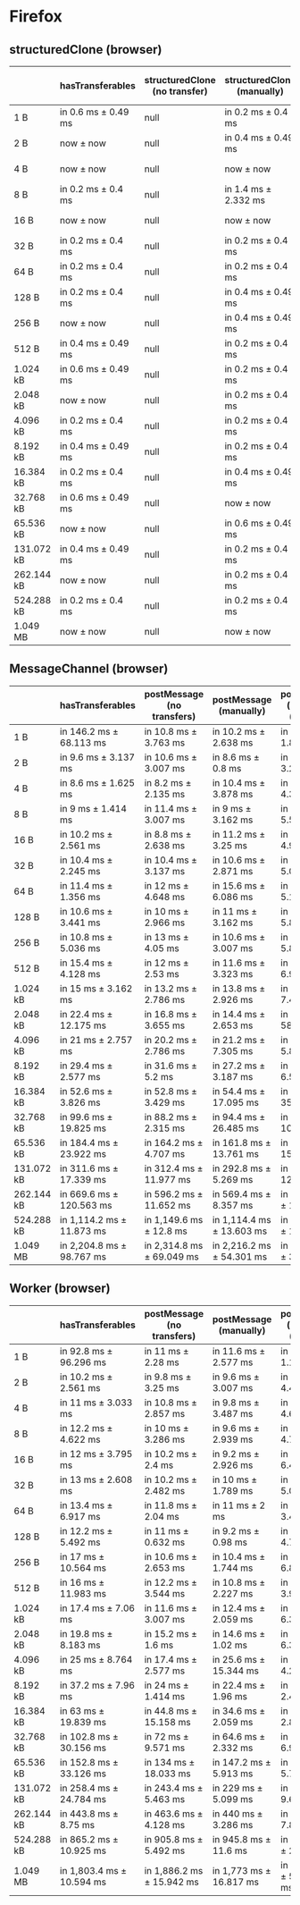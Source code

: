 # Firefox

## structuredClone (browser)

|            | hasTransferables    | structuredClone (no transfer) | structuredClone (manually) | structuredClone (manually) (transfer) | structuredClone (getTransferables) | structuredClone (getTransferables) (transfer) | structuredClone (getTransferable*) | structuredClone (getTransferable*) (transfer) |
| ---------- | ------------------- | ----------------------------- | -------------------------- | ------------------------------------- | ---------------------------------- | --------------------------------------------- | ---------------------------------- | --------------------------------------------- |
| 1 B        | in 0.6 ms ± 0.49 ms | null                          | in 0.2 ms ± 0.4 ms         | in 3.4 ms ± 0.49 ms                   | in 0.6 ms ± 0.49 ms                | in 3.6 ms ± 0.8 ms                            | in 1.2 ms ± 0.4 ms                 | in 4.8 ms ± 0.4 ms                            |
| 2 B        | now ± now           | null                          | in 0.4 ms ± 0.49 ms        | in 6.2 ms ± 3.124 ms                  | in 0.8 ms ± 0.4 ms                 | in 4.4 ms ± 0.49 ms                           | in 1 second ± 0.632 ms             | in 4.2 ms ± 0.748 ms                          |
| 4 B        | now ± now           | null                          | now ± now                  | in 3.4 ms ± 0.49 ms                   | in 0.6 ms ± 0.49 ms                | in 4.2 ms ± 0.4 ms                            | in 0.8 ms ± 0.4 ms                 | in 4.2 ms ± 0.98 ms                           |
| 8 B        | in 0.2 ms ± 0.4 ms  | null                          | in 1.4 ms ± 2.332 ms       | in 4 ms ± 0.894 ms                    | in 0.8 ms ± 0.4 ms                 | in 4 ms ± 0.632 ms                            | in 0.6 ms ± 0.49 ms                | in 4.6 ms ± 0.8 ms                            |
| 16 B       | now ± now           | null                          | now ± now                  | in 3.8 ms ± 0.98 ms                   | in 2.4 ms ± 2.8 ms                 | in 5.4 ms ± 1.96 ms                           | in 1 second ± 0.632 ms             | in 5.2 ms ± 0.98 ms                           |
| 32 B       | in 0.2 ms ± 0.4 ms  | null                          | in 0.2 ms ± 0.4 ms         | in 3.4 ms ± 0.8 ms                    | in 0.8 ms ± 0.4 ms                 | in 5.2 ms ± 1.166 ms                          | in 0.6 ms ± 0.49 ms                | in 5.4 ms ± 0.49 ms                           |
| 64 B       | in 0.2 ms ± 0.4 ms  | null                          | in 0.2 ms ± 0.4 ms         | in 3.8 ms ± 0.748 ms                  | in 1.2 ms ± 0.4 ms                 | in 6.4 ms ± 3.007 ms                          | in 1.4 ms ± 0.49 ms                | in 5 ms ± 1.095 ms                            |
| 128 B      | in 0.2 ms ± 0.4 ms  | null                          | in 0.4 ms ± 0.49 ms        | in 5.8 ms ± 3.6 ms                    | in 1.6 ms ± 0.49 ms                | in 6 ms ± 1.673 ms                            | in 1.8 ms ± 0.4 ms                 | in 6.4 ms ± 0.8 ms                            |
| 256 B      | now ± now           | null                          | in 0.4 ms ± 0.49 ms        | in 4.2 ms ± 0.98 ms                   | in 3.2 ms ± 0.4 ms                 | in 10.2 ms ± 3.655 ms                         | in 3.4 ms ± 0.49 ms                | in 7.6 ms ± 1.02 ms                           |
| 512 B      | in 0.4 ms ± 0.49 ms | null                          | in 0.2 ms ± 0.4 ms         | in 6.2 ms ± 2.713 ms                  | in 7 ms ± 2 ms                     | in 13.6 ms ± 4.841 ms                         | in 6 ms ± now                      | in 10.6 ms ± 1.02 ms                          |
| 1.024 kB   | in 0.6 ms ± 0.49 ms | null                          | in 0.2 ms ± 0.4 ms         | in 5.4 ms ± 1.02 ms                   | in 11.2 ms ± 0.4 ms                | in 18 ms ± 3.033 ms                           | in 11 ms ± now                     | in 15.8 ms ± 0.4 ms                           |
| 2.048 kB   | now ± now           | null                          | in 0.2 ms ± 0.4 ms         | in 7.6 ms ± 2.245 ms                  | in 22.2 ms ± 0.4 ms                | in 28.2 ms ± 1.47 ms                          | in 20.8 ms ± 0.748 ms              | in 27.4 ms ± 0.49 ms                          |
| 4.096 kB   | in 0.2 ms ± 0.4 ms  | null                          | in 0.2 ms ± 0.4 ms         | in 10 ms ± 0.632 ms                   | in 43.2 ms ± 0.748 ms              | in 52 ms ± 2.098 ms                           | in 41.4 ms ± 0.49 ms               | in 50.8 ms ± 0.4 ms                           |
| 8.192 kB   | in 0.4 ms ± 0.49 ms | null                          | in 0.2 ms ± 0.4 ms         | in 18.4 ms ± 2.871 ms                 | in 85.2 ms ± 0.4 ms                | in 98.8 ms ± 0.4 ms                           | in 82 ms ± 0.632 ms                | in 98.8 ms ± 0.4 ms                           |
| 16.384 kB  | in 0.2 ms ± 0.4 ms  | null                          | in 0.4 ms ± 0.49 ms        | in 29 ms ± now                        | in 169.8 ms ± 0.748 ms             | in 192.8 ms ± 0.4 ms                          | in 163.4 ms ± 0.49 ms              | in 193.4 ms ± 0.49 ms                         |
| 32.768 kB  | in 0.6 ms ± 0.49 ms | null                          | now ± now                  | in 55.6 ms ± 0.8 ms                   | in 338.6 ms ± 0.49 ms              | in 384 ms ± 4.561 ms                          | in 330.4 ms ± 9.81 ms              | in 384 ms ± 2.53 ms                           |
| 65.536 kB  | now ± now           | null                          | in 0.6 ms ± 0.49 ms        | in 110.6 ms ± 5.713 ms                | in 678.2 ms ± 0.98 ms              | in 764.8 ms ± 5.492 ms                        | in 650.6 ms ± 0.49 ms              | in 762.2 ms ± 2.638 ms                        |
| 131.072 kB | in 0.4 ms ± 0.49 ms | null                          | in 0.2 ms ± 0.4 ms         | in 214.8 ms ± 4.75 ms                 | in 1,353.6 ms ± 2.245 ms           | in 1,517.2 ms ± 5.192 ms                      | in 1,300 ms ± 1.265 ms             | in 1,522.6 ms ± 4.543 ms                      |
| 262.144 kB | now ± now           | null                          | in 0.2 ms ± 0.4 ms         | in 431.8 ms ± 2.713 ms                | in 2,704.4 ms ± 1.02 ms            | in 3,074.4 ms ± 70.384 ms                     | in 2,600.6 ms ± 3.929 ms           | in 3,046.4 ms ± 4.454 ms                      |
| 524.288 kB | in 0.2 ms ± 0.4 ms  | null                          | in 0.2 ms ± 0.4 ms         | in 860.8 ms ± 10.943 ms               | in 5,410 ms ± 2.828 ms             | in 6,092.8 ms ± 39.701 ms                     | in 5,197.8 ms ± 1.166 ms           | in 6,080.8 ms ± 7.194 ms                      |
| 1.049 MB   | now ± now           | null                          | now ± now                  | in 1,719 ms ± 32.515 ms               | in 10,823.4 ms ± 14.319 ms         | in 12,114.4 ms ± 32.678 ms                    | in 10,395 ms ± 4.817 ms            | in 12,123.6 ms ± 11.465 ms                    |

## MessageChannel (browser)

|            | hasTransferables          | postMessage (no transfers) | postMessage (manually)    | postMessage (manually) (transfer) | postMessage (getTransferables) | postMessage (getTransferables) (transfer) | postMessage (getTransferable*) | postMessage (getTransferable*) (transfer) |
| ---------- | ------------------------- | -------------------------- | ------------------------- | --------------------------------- | ------------------------------ | ----------------------------------------- | ------------------------------ | ----------------------------------------- |
| 1 B        | in 146.2 ms ± 68.113 ms   | in 10.8 ms ± 3.763 ms      | in 10.2 ms ± 2.638 ms     | in 14.6 ms ± 1.855 ms             | in 183 ms ± 7.642 ms           | in 17.8 ms ± 3.059 ms                     | in 183.4 ms ± 6.151 ms         | in 16.8 ms ± 2.638 ms                     |
| 2 B        | in 9.6 ms ± 3.137 ms      | in 10.6 ms ± 3.007 ms      | in 8.6 ms ± 0.8 ms        | in 17 ms ± 3.225 ms               | in 14.2 ms ± 4.261 ms          | in 21.8 ms ± 3.544 ms                     | in 13.8 ms ± 4.792 ms          | in 24 ms ± 6.325 ms                       |
| 4 B        | in 8.6 ms ± 1.625 ms      | in 8.2 ms ± 2.135 ms       | in 10.4 ms ± 3.878 ms     | in 19.4 ms ± 4.317 ms             | in 11.4 ms ± 3.555 ms          | in 19.6 ms ± 3.007 ms                     | in 11.6 ms ± 3.382 ms          | in 23 ms ± 4.98 ms                        |
| 8 B        | in 9 ms ± 1.414 ms        | in 11.4 ms ± 3.007 ms      | in 9 ms ± 3.162 ms        | in 20.6 ms ± 5.535 ms             | in 12.6 ms ± 2.728 ms          | in 22.4 ms ± 6.651 ms                     | in 12.8 ms ± 3.059 ms          | in 23.2 ms ± 4.261 ms                     |
| 16 B       | in 10.2 ms ± 2.561 ms     | in 8.8 ms ± 2.638 ms       | in 11.2 ms ± 3.25 ms      | in 21.6 ms ± 4.923 ms             | in 11.2 ms ± 3.059 ms          | in 21 ms ± 4.899 ms                       | in 10.4 ms ± 2.417 ms          | in 20.8 ms ± 3.868 ms                     |
| 32 B       | in 10.4 ms ± 2.245 ms     | in 10.4 ms ± 3.137 ms      | in 10.6 ms ± 2.871 ms     | in 24.2 ms ± 5.036 ms             | in 12 ms ± 3.406 ms            | in 23.2 ms ± 5.075 ms                     | in 10.8 ms ± 3.124 ms          | in 26.2 ms ± 4.069 ms                     |
| 64 B       | in 11.4 ms ± 1.356 ms     | in 12 ms ± 4.648 ms        | in 15.6 ms ± 6.086 ms     | in 24.2 ms ± 5.192 ms             | in 11.8 ms ± 3.187 ms          | in 24.4 ms ± 3.137 ms                     | in 11 ms ± 2.898 ms            | in 27 ms ± 4.733 ms                       |
| 128 B      | in 10.6 ms ± 3.441 ms     | in 10 ms ± 2.966 ms        | in 11 ms ± 3.162 ms       | in 21 ms ± 5.899 ms               | in 12.2 ms ± 1.939 ms          | in 26.2 ms ± 6.911 ms                     | in 11.2 ms ± 2.4 ms            | in 28.6 ms ± 4.758 ms                     |
| 256 B      | in 10.8 ms ± 5.036 ms     | in 13 ms ± 4.05 ms         | in 10.6 ms ± 3.007 ms     | in 22.8 ms ± 5.845 ms             | in 14.2 ms ± 1.166 ms          | in 26.8 ms ± 6.615 ms                     | in 14.2 ms ± 2.4 ms            | in 28.2 ms ± 4.261 ms                     |
| 512 B      | in 15.4 ms ± 4.128 ms     | in 12 ms ± 2.53 ms         | in 11.6 ms ± 3.323 ms     | in 25.4 ms ± 6.974 ms             | in 17 ms ± 1.549 ms            | in 32 ms ± 5.514 ms                       | in 16.4 ms ± 1.855 ms          | in 32.6 ms ± 4.224 ms                     |
| 1.024 kB   | in 15 ms ± 3.162 ms       | in 13.2 ms ± 2.786 ms      | in 13.8 ms ± 2.926 ms     | in 27.6 ms ± 7.499 ms             | in 22.4 ms ± 2.059 ms          | in 38.4 ms ± 5.122 ms                     | in 22.2 ms ± 1.47 ms           | in 40.2 ms ± 4.792 ms                     |
| 2.048 kB   | in 22.4 ms ± 12.175 ms    | in 16.8 ms ± 3.655 ms      | in 14.4 ms ± 2.653 ms     | in 60.8 ms ± 58.976 ms            | in 35.8 ms ± 2.315 ms          | in 55 ms ± 3.633 ms                       | in 40 ms ± 8.173 ms            | in 55.4 ms ± 3.98 ms                      |
| 4.096 kB   | in 21 ms ± 2.757 ms       | in 20.2 ms ± 2.786 ms      | in 21.2 ms ± 7.305 ms     | in 39.6 ms ± 5.817 ms             | in 60.6 ms ± 1.497 ms          | in 81.6 ms ± 6.086 ms                     | in 63.6 ms ± 3.72 ms           | in 81.6 ms ± 5.122 ms                     |
| 8.192 kB   | in 29.4 ms ± 2.577 ms     | in 31.6 ms ± 5.2 ms        | in 27.2 ms ± 3.187 ms     | in 58.8 ms ± 6.524 ms             | in 110.4 ms ± 2.154 ms         | in 143.6 ms ± 6.53 ms                     | in 113.8 ms ± 4.069 ms         | in 166 ms ± 47.754 ms                     |
| 16.384 kB  | in 52.6 ms ± 3.826 ms     | in 52.8 ms ± 3.429 ms      | in 54.4 ms ± 17.095 ms    | in 271.4 ms ± 353.894 ms          | in 213.4 ms ± 4.587 ms         | in 258.8 ms ± 8.886 ms                    | in 218.8 ms ± 6.969 ms         | in 264.4 ms ± 12.643 ms                   |
| 32.768 kB  | in 99.6 ms ± 19.825 ms    | in 88.2 ms ± 2.315 ms      | in 94.4 ms ± 26.485 ms    | in 167.8 ms ± 10.303 ms           | in 411.6 ms ± 2.653 ms         | in 499.4 ms ± 4.409 ms                    | in 418.6 ms ± 7.965 ms         | in 512.8 ms ± 32.603 ms                   |
| 65.536 kB  | in 184.4 ms ± 23.922 ms   | in 164.2 ms ± 4.707 ms     | in 161.8 ms ± 13.761 ms   | in 312.2 ms ± 15.689 ms           | in 810.6 ms ± 5.535 ms         | in 959.6 ms ± 8.188 ms                    | in 829.8 ms ± 25.795 ms        | in 977.8 ms ± 33.63 ms                    |
| 131.072 kB | in 311.6 ms ± 17.339 ms   | in 312.4 ms ± 11.977 ms    | in 292.8 ms ± 5.269 ms    | in 591.8 ms ± 12.781 ms           | in 1,598.6 ms ± 5.161 ms       | in 1,881.4 ms ± 9.415 ms                  | in 1,639.2 ms ± 56.648 ms      | in 2,064.8 ms ± 349.728 ms                |
| 262.144 kB | in 669.6 ms ± 120.563 ms  | in 596.2 ms ± 11.652 ms    | in 569.4 ms ± 8.357 ms    | in 1,124.8 ms ± 14.048 ms         | in 3,367.2 ms ± 388.004 ms     | in 3,933.8 ms ± 424.892 ms                | in 3,200.8 ms ± 24.879 ms      | in 3,862.6 ms ± 180.94 ms                 |
| 524.288 kB | in 1,114.2 ms ± 11.873 ms | in 1,149.6 ms ± 12.8 ms    | in 1,114.4 ms ± 13.603 ms | in 2,222.2 ms ± 136.29 ms         | in 6,384.6 ms ± 41.831 ms      | in 7,360.4 ms ± 20.016 ms                 | in 6,338.6 ms ± 47.475 ms      | in 7,562 ms ± 140.535 ms                  |
| 1.049 MB   | in 2,204.8 ms ± 98.767 ms | in 2,314.8 ms ± 69.049 ms  | in 2,216.2 ms ± 54.301 ms | in 4,208.4 ms ± 30.755 ms         | in 12,687.2 ms ± 268.803 ms    | in 14,704.4 ms ± 168.976 ms               | in 12,872.6 ms ± 344.617 ms    | in 14,814 ms ± 163.571 ms                 |

## Worker (browser)

|            | hasTransferables          | postMessage (no transfers) | postMessage (manually)  | postMessage (manually) (transfer) | postMessage (getTransferables) | postMessage (getTransferables) (transfer) | postMessage (getTransferable*) | postMessage (getTransferable*) (transfer) |
| ---------- | ------------------------- | -------------------------- | ----------------------- | --------------------------------- | ------------------------------ | ----------------------------------------- | ------------------------------ | ----------------------------------------- |
| 1 B        | in 92.8 ms ± 96.296 ms    | in 11 ms ± 2.28 ms         | in 11.6 ms ± 2.577 ms   | in 19.8 ms ± 1.166 ms             | in 16 ms ± 11.045 ms           | in 19.4 ms ± 4.079 ms                     | in 18.8 ms ± 9.683 ms          | in 18.6 ms ± 3.555 ms                     |
| 2 B        | in 10.2 ms ± 2.561 ms     | in 9.8 ms ± 3.25 ms        | in 9.6 ms ± 3.007 ms    | in 17.6 ms ± 4.454 ms             | in 15 ms ± 6.87 ms             | in 20.8 ms ± 3.059 ms                     | in 11.2 ms ± 2.04 ms           | in 21.4 ms ± 3.072 ms                     |
| 4 B        | in 11 ms ± 3.033 ms       | in 10.8 ms ± 2.857 ms      | in 9.8 ms ± 3.487 ms    | in 21.2 ms ± 4.622 ms             | in 12.6 ms ± 4.499 ms          | in 21 ms ± 6.419 ms                       | in 9.8 ms ± 2.638 ms           | in 21.2 ms ± 4.915 ms                     |
| 8 B        | in 12.2 ms ± 4.622 ms     | in 10 ms ± 3.286 ms        | in 9.6 ms ± 2.939 ms    | in 17.8 ms ± 4.75 ms              | in 11.8 ms ± 7.25 ms           | in 18.4 ms ± 1.625 ms                     | in 10.8 ms ± 2.713 ms          | in 16.4 ms ± 4.224 ms                     |
| 16 B       | in 12 ms ± 3.795 ms       | in 10.2 ms ± 2.4 ms        | in 9.2 ms ± 2.926 ms    | in 21.4 ms ± 6.468 ms             | in 13 ms ± 7.563 ms            | in 16.8 ms ± 1.939 ms                     | in 9.8 ms ± 2.713 ms           | in 22.4 ms ± 5.122 ms                     |
| 32 B       | in 13 ms ± 2.608 ms       | in 10.2 ms ± 2.482 ms      | in 10 ms ± 1.789 ms     | in 20 ms ± 5.099 ms               | in 16.2 ms ± 7.414 ms          | in 16.6 ms ± 2.871 ms                     | in 9 ms ± 2.757 ms             | in 20.2 ms ± 2.713 ms                     |
| 64 B       | in 13.4 ms ± 6.917 ms     | in 11.8 ms ± 2.04 ms       | in 11 ms ± 2 ms         | in 19.4 ms ± 3.441 ms             | in 13.8 ms ± 3.868 ms          | in 19 ms ± 3.633 ms                       | in 16 ms ± 14.043 ms           | in 18.6 ms ± 4.587 ms                     |
| 128 B      | in 12.2 ms ± 5.492 ms     | in 11 ms ± 0.632 ms        | in 9.2 ms ± 0.98 ms     | in 18.2 ms ± 4.792 ms             | in 11.2 ms ± 2.04 ms           | in 21 ms ± 1.414 ms                       | in 11.2 ms ± 2.04 ms           | in 20 ms ± 4.427 ms                       |
| 256 B      | in 17 ms ± 10.564 ms      | in 10.6 ms ± 2.653 ms      | in 10.4 ms ± 1.744 ms   | in 20.4 ms ± 6.829 ms             | in 15.4 ms ± 4.841 ms          | in 22.6 ms ± 2.059 ms                     | in 25.4 ms ± 24.905 ms         | in 23.2 ms ± 4.167 ms                     |
| 512 B      | in 16 ms ± 11.983 ms      | in 12.2 ms ± 3.544 ms      | in 10.8 ms ± 2.227 ms   | in 17.6 ms ± 3.929 ms             | in 16 ms ± 0.894 ms            | in 27.8 ms ± 5.381 ms                     | in 17.8 ms ± 6.21 ms           | in 26.8 ms ± 3.544 ms                     |
| 1.024 kB   | in 17.4 ms ± 7.06 ms      | in 11.6 ms ± 3.007 ms      | in 12.4 ms ± 2.059 ms   | in 26.4 ms ± 6.344 ms             | in 30 ms ± 20.179 ms           | in 32.6 ms ± 2.653 ms                     | in 23 ms ± 4.517 ms            | in 32 ms ± 3.899 ms                       |
| 2.048 kB   | in 19.8 ms ± 8.183 ms     | in 15.2 ms ± 1.6 ms        | in 14.6 ms ± 1.02 ms    | in 26.2 ms ± 6.306 ms             | in 33.6 ms ± 1.356 ms          | in 46 ms ± 5.177 ms                       | in 38.6 ms ± 11.893 ms         | in 45.4 ms ± 3.2 ms                       |
| 4.096 kB   | in 25 ms ± 8.764 ms       | in 17.4 ms ± 2.577 ms      | in 25.6 ms ± 15.344 ms  | in 32 ms ± 4.243 ms               | in 56.4 ms ± 2.417 ms          | in 73.8 ms ± 6.853 ms                     | in 57 ms ± 1.414 ms            | in 70.6 ms ± 3.666 ms                     |
| 8.192 kB   | in 37.2 ms ± 7.96 ms      | in 24 ms ± 1.414 ms        | in 22.4 ms ± 1.96 ms    | in 44.8 ms ± 2.4 ms               | in 99.2 ms ± 2.04 ms           | in 123.4 ms ± 3.499 ms                    | in 100.2 ms ± 3.919 ms         | in 131.8 ms ± 16.666 ms                   |
| 16.384 kB  | in 63 ms ± 19.839 ms      | in 44.8 ms ± 15.158 ms     | in 34.6 ms ± 2.059 ms   | in 72 ms ± 2.828 ms               | in 196.4 ms ± 5.783 ms         | in 230.6 ms ± 9.521 ms                    | in 188.4 ms ± 4.224 ms         | in 224.8 ms ± 2.135 ms                    |
| 32.768 kB  | in 102.8 ms ± 30.156 ms   | in 72 ms ± 9.571 ms        | in 64.6 ms ± 2.332 ms   | in 128.6 ms ± 6.946 ms            | in 379.2 ms ± 6.079 ms         | in 438.8 ms ± 5.381 ms                    | in 381.4 ms ± 13.705 ms        | in 439.2 ms ± 4.578 ms                    |
| 65.536 kB  | in 152.8 ms ± 33.126 ms   | in 134 ms ± 18.033 ms      | in 147.2 ms ± 5.913 ms  | in 238.4 ms ± 5.783 ms            | in 756.8 ms ± 18.723 ms        | in 869.6 ms ± 7.838 ms                    | in 758 ms ± 34.687 ms          | in 862 ms ± 10.1 ms                       |
| 131.072 kB | in 258.4 ms ± 24.784 ms   | in 243.4 ms ± 5.463 ms     | in 229 ms ± 5.099 ms    | in 458.2 ms ± 9.642 ms            | in 1,486.4 ms ± 12.627 ms      | in 1,708.4 ms ± 14.827 ms                 | in 1,457.2 ms ± 17.337 ms      | in 1,690 ms ± 17.799 ms                   |
| 262.144 kB | in 443.8 ms ± 8.75 ms     | in 463.6 ms ± 4.128 ms     | in 440 ms ± 3.286 ms    | in 887.6 ms ± 7.864 ms            | in 2,939 ms ± 23.048 ms        | in 3,397.4 ms ± 24.434 ms                 | in 2,886.6 ms ± 29.028 ms      | in 3,340.6 ms ± 34.961 ms                 |
| 524.288 kB | in 865.2 ms ± 10.925 ms   | in 905.8 ms ± 5.492 ms     | in 945.8 ms ± 11.6 ms   | in 1,787.2 ms ± 21.976 ms         | in 6,067.4 ms ± 53.41 ms       | in 6,780.4 ms ± 27.875 ms                 | in 5,743.2 ms ± 61.772 ms      | in 6,660.6 ms ± 62.596 ms                 |
| 1.049 MB   | in 1,803.4 ms ± 10.594 ms | in 1,886.2 ms ± 15.942 ms  | in 1,773 ms ± 16.817 ms | in 3,917.6 ms ± 586.389 ms        | in 11,854.2 ms ± 101.263 ms    | in 13,123.2 ms ± 48.799 ms                | in 11,675.8 ms ± 75.539 ms     | in 13,586 ms ± 177.259 ms                 |